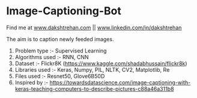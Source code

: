 # Image-Captioning-Bot
Find me at www.dakshtrehan.com || www.linkedin.com/in/dakshtrehan

The aim is to caption newly feeded images.

1. Problem type :- Supervised Learning
2. Algorithms used :- RNN, CNN
3. Dataset :- Flickr8K (https://www.kaggle.com/shadabhussain/flickr8k)
4. Libraries used :- Keras, Numpy, PIL, NLTK, CV2, Matplotlib, Re
5. Files used :- Resnet50, Glove6B50D
5. Inspired by :- https://towardsdatascience.com/image-captioning-with-keras-teaching-computers-to-describe-pictures-c88a46a311b8

